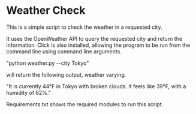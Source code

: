 # Weather Check

This is a simple script to check the weather in a requested city. 

It uses the OpenWeather API to query the requested city and return the information. Click is also installed, allowing the program to be run from the command line using command line arguments. 

"python weather.py --city Tokyo" 

will return the following output, weather varying. 

"It is currently 44°F in Tokyo with broken clouds. It feels like 39°F, with a humidity of 62%."

Requirements.txt shows the required modules to run this script. 